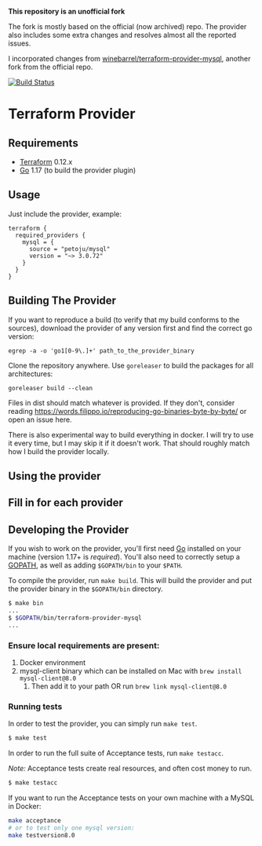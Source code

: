 **This repository is an unofficial fork**

The fork is mostly based on the official (now archived) repo.
The provider also includes some extra changes and resolves almost all the
reported issues.

I incorporated changes from [winebarrel/terraform-provider-mysql](https://github.com/winebarrel/terraform-provider-mysql),
another fork from the official repo.

[![Build Status](https://www.travis-ci.com/petoju/terraform-provider-mysql.svg?branch=master)](https://www.travis-ci.com/petoju/terraform-provider-mysql)

Terraform Provider
==================

Requirements
------------

-	[Terraform](https://www.terraform.io/downloads.html) 0.12.x
-	[Go](https://golang.org/doc/install) 1.17 (to build the provider plugin)

Usage
-----

Just include the provider, example:

```hcl
terraform {
  required_providers {
    mysql = {
      source = "petoju/mysql"
      version = "~> 3.0.72"
    }
  }
}
```

Building The Provider
---------------------

If you want to reproduce a build (to verify that my build conforms to the sources),
download the provider of any version first and find the correct go version:
```
egrep -a -o 'go1[0-9\.]+' path_to_the_provider_binary
```

Clone the repository anywhere. Use `goreleaser` to build the packages for all architectures:
```
goreleaser build --clean
```

Files in dist should match whatever is provided. If they don't, consider reading
https://words.filippo.io/reproducing-go-binaries-byte-by-byte/ or open an issue here.

There is also experimental way to build everything in docker. I will try to use it every time,
but I may skip it if it doesn't work. That should roughly match how I build the provider locally.

Using the provider
----------------------
## Fill in for each provider

Developing the Provider
---------------------------

If you wish to work on the provider, you'll first need [Go](http://www.golang.org) installed on your machine (version 1.17+ is *required*). You'll also need to correctly setup a [GOPATH](http://golang.org/doc/code.html#GOPATH), as well as adding `$GOPATH/bin` to your `$PATH`.

To compile the provider, run `make build`. This will build the provider and put the provider binary in the `$GOPATH/bin` directory.

```sh
$ make bin
...
$ $GOPATH/bin/terraform-provider-mysql
...
```
### Ensure local requirements are present:

1. Docker environment
2. mysql-client binary which can be installed on Mac with `brew install mysql-client@8.0`
   1. Then add it to your path OR run `brew link mysql-client@8.0`

### Running tests

In order to test the provider, you can simply run `make test`.

```sh
$ make test
```

In order to run the full suite of Acceptance tests, run `make testacc`.

*Note:* Acceptance tests create real resources, and often cost money to run.

```sh
$ make testacc
```

If you want to run the Acceptance tests on your own machine with a MySQL in Docker:

```bash
make acceptance
# or to test only one mysql version:
make testversion8.0
```
